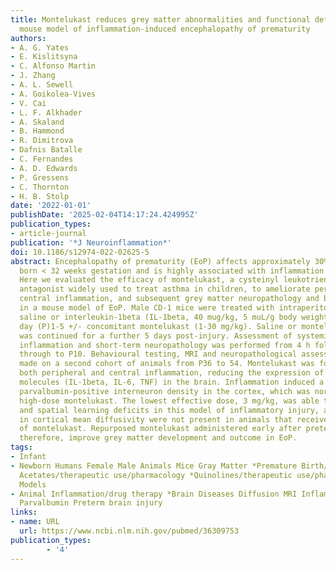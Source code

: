 ```yaml
---
title: Montelukast reduces grey matter abnormalities and functional deficits in a
  mouse model of inflammation-induced encephalopathy of prematurity
authors:
- A. G. Yates
- E. Kislitsyna
- C. Alfonso Martin
- J. Zhang
- A. L. Sewell
- A. Goikolea-Vives
- V. Cai
- L. F. Alkhader
- A. Skaland
- B. Hammond
- R. Dimitrova
- Dafnis Batalle
- C. Fernandes
- A. D. Edwards
- P. Gressens
- C. Thornton
- H. B. Stolp
date: '2022-01-01'
publishDate: '2025-02-04T14:17:24.424995Z'
publication_types:
- article-journal
publication: '*J Neuroinflammation*'
doi: 10.1186/s12974-022-02625-5
abstract: Encephalopathy of prematurity (EoP) affects approximately 30% of infants
  born < 32 weeks gestation and is highly associated with inflammation in the foetus.
  Here we evaluated the efficacy of montelukast, a cysteinyl leukotriene receptor
  antagonist widely used to treat asthma in children, to ameliorate peripheral and
  central inflammation, and subsequent grey matter neuropathology and behaviour deficits
  in a mouse model of EoP. Male CD-1 mice were treated with intraperitoneal (i.p.)
  saline or interleukin-1beta (IL-1beta, 40 mug/kg, 5 muL/g body weight) from postnatal
  day (P)1-5 +/- concomitant montelukast (1-30 mg/kg). Saline or montelukast treatment
  was continued for a further 5 days post-injury. Assessment of systemic and central
  inflammation and short-term neuropathology was performed from 4 h following treatment
  through to P10. Behavioural testing, MRI and neuropathological assessments were
  made on a second cohort of animals from P36 to 54. Montelukast was found to attenuate
  both peripheral and central inflammation, reducing the expression of pro-inflammatory
  molecules (IL-1beta, IL-6, TNF) in the brain. Inflammation induced a reduction in
  parvalbumin-positive interneuron density in the cortex, which was normalised with
  high-dose montelukast. The lowest effective dose, 3 mg/kg, was able to improve anxiety
  and spatial learning deficits in this model of inflammatory injury, and alterations
  in cortical mean diffusivity were not present in animals that received this dose
  of montelukast. Repurposed montelukast administered early after preterm birth may,
  therefore, improve grey matter development and outcome in EoP.
tags:
- Infant
- Newborn Humans Female Male Animals Mice Gray Matter *Premature Birth/drug therapy
  Acetates/therapeutic use/pharmacology *Quinolines/therapeutic use/pharmacology Disease
  Models
- Animal Inflammation/drug therapy *Brain Diseases Diffusion MRI Inflammation Montelukast
  Parvalbumin Preterm brain injury
links:
- name: URL
  url: https://www.ncbi.nlm.nih.gov/pubmed/36309753
publication_types:
        - '4'    
---
```

